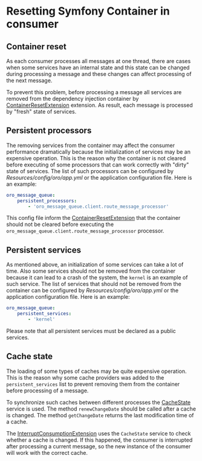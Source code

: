 Resetting Symfony Container in consumer
=======================================

Container reset
---------------

As each consumer processes all messages at one thread, there are cases when some services have an internal state
and this state can be changed during processing a message and these changes can affect processing of the next message.

To prevent this problem, before processing a message all services are removed from the dependency injection
container by [ContainerResetExtension](../../Consumption/Extension/ContainerResetExtension.php) extension.
As result, each message is processed by "fresh" state of services.

Persistent processors
---------------------

The removing services from the container may affect the consumer performance dramatically because the initialization
of services may be an expensive operation. This is the reason why the container is not cleared before executing of
some processors that can work correctly with "dirty" state of services. The list of such processors can
be configured by *Resources/config/oro/app.yml* or the application configuration file. Here is an example:

```yaml
oro_message_queue:
    persistent_processors:
        - 'oro_message_queue.client.route_message_processor'
```

This config file inform the [ContainerResetExtension](../../Consumption/Extension/ContainerResetExtension.php) that
the container should not be cleared before executing the `oro_message_queue.client.route_message_processor` processor.

Persistent services
-------------------

As mentioned above, an initialization of some services can take a lot of time. Also some services should not be removed
from the container because it can lead to a crash of the system, the `kernel` is an example of such service.
The list of services that should not be removed from the container can be configured by *Resources/config/oro/app.yml*
or the application configuration file. Here is an example:

```yaml
oro_message_queue:
    persistent_services:
        - 'kernel'
```

Please note that all persistent services must be declared as a public services.

Cache state
-----------

The loading of some types of caches may be quite expensive operation. This is the reason why some cache providers
was added to the `persistent_services` list to prevent removing them from the container before processing of a message.

To synchronize such caches between different processes the [CacheState](../../Consumption/CacheState.php) service
is used. The method `renewChangeDate` should be called after a cache is changed. The method `getChangeDate`
returns the last modification time of a cache.

The [InterruptConsumptionExtension](../../Consumption/Extension/InterruptConsumptionExtension.php) uses the `CacheState`
service to check whether a cache is changed. If this happened, the consumer is interrupted after processing
a current message, so the new instance of the consumer will work with the correct cache.
